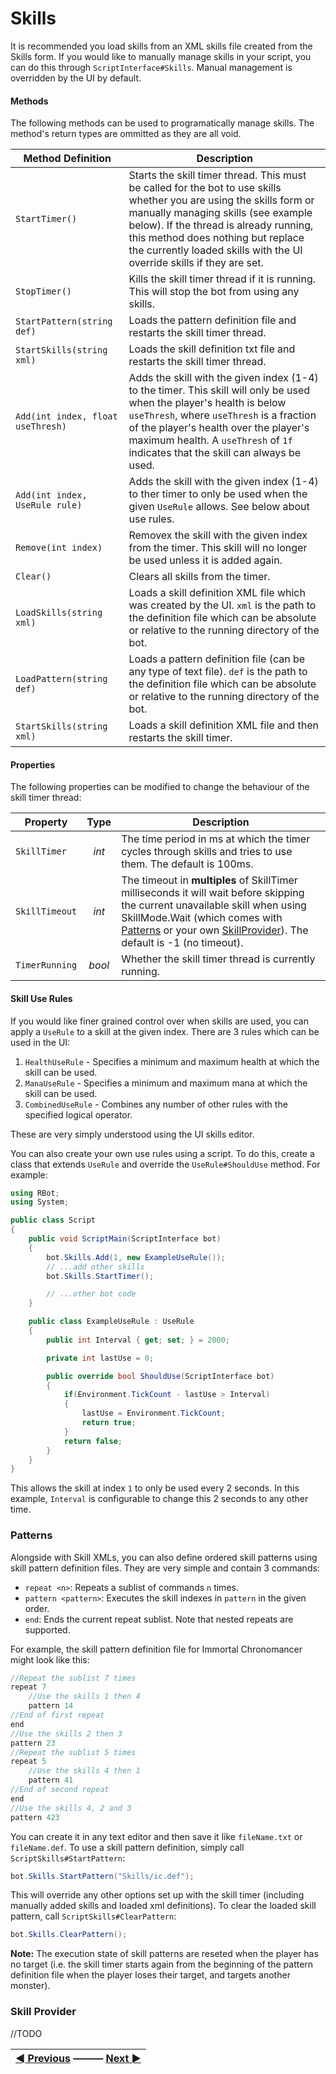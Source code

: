Skills
======
It is recommended you load skills from an XML skills file created from the Skills form. If you would like to manually manage skills in your script, you can do this through `ScriptInterface#Skills`. Manual management is overridden by the UI by default.

#### Methods
The following methods can be used to programatically manage skills. The method's return types are ommitted as they are all void.

| Method Definition | Description |
|---|---|
| `StartTimer()` | Starts the skill timer thread. This must be called for the bot to use skills whether you are using the skills form or manually managing skills (see example below). If the thread is already running, this method does nothing but replace the currently loaded skills with the UI override skills if they are set. |
| `StopTimer()` | Kills the skill timer thread if it is running. This will stop the bot from using any skills. |
| `StartPattern(string def)` | Loads the pattern definition file and restarts the skill timer thread. |
| `StartSkills(string xml)` | Loads the skill definition txt file and restarts the skill timer thread. |
| `Add(int index, float useThresh)` | Adds the skill with the given index (1-4) to the timer. This skill will only be used when the player's health is below `useThresh`, where `useThresh` is a fraction of the player's health over the player's maximum health. A `useThresh` of `1f` indicates that the skill can always be used. |
| `Add(int index, UseRule rule)` | Adds the skill with the given index (1-4) to ther timer to only be used when the given `UseRule` allows. See below about use rules. |
| `Remove(int index)` | Removex the skill with the given index from the timer. This skill will no longer be used unless it is added again. |
| `Clear()` | Clears all skills from the timer. |
| `LoadSkills(string xml)` | Loads a skill definition XML file which was created by the UI. `xml` is the path to the definition file which can be absolute or relative to the running directory of the bot. |
| `LoadPattern(string def)` | Loads a pattern definition file (can be any type of text file). `def` is the path to the definition file which can be absolute or relative to the running directory of the bot. |
| `StartSkills(string xml)` | Loads a skill definition XML file and then restarts the skill timer. |

#### Properties
The following properties can be modified to change the behaviour of the skill timer thread:

| Property | Type | Description |
|---|:---:|---|
| `SkillTimer` | *int* | The time period in ms at which the timer cycles through skills and tries to use them. The default is 100ms. |
| `SkillTimeout` | *int* | The timeout in **multiples** of SkillTimer milliseconds it will wait before skipping the current unavailable skill when using SkillMode.Wait (which comes with [Patterns](/docs/5%20Skills#patterns) or your own [SkillProvider](/docs/5%20Skills#skill-provider)). The default is -1 (no timeout). |
| `TimerRunning` | *bool* | Whether the skill timer thread is currently running. |

#### Skill Use Rules
If you would like finer grained control over when skills are used, you can apply a `UseRule` to a skill at the given index. There are 3 rules which can be used in the UI:

1. `HealthUseRule` - Specifies a minimum and maximum health at which the skill can be used.
2. `ManaUseRule` - Specifies a minimum and maximum mana at which the skill can be used.
3. `CombinedUseRule` - Combines any number of other rules with the specified logical operator.

These are very simply understood using the UI skills editor.

You can also create your own use rules using a script. To do this, create a class that extends `UseRule` and override the `UseRule#ShouldUse` method. For example:

```csharp
using RBot;
using System;

public class Script
{
	public void ScriptMain(ScriptInterface bot)
	{
        bot.Skills.Add(1, new ExampleUseRule());
        // ...add other skills
        bot.Skills.StartTimer();

        // ...other bot code
	}

    public class ExampleUseRule : UseRule
    {
        public int Interval { get; set; } = 2000;

        private int lastUse = 0;

        public override bool ShouldUse(ScriptInterface bot)
        {
            if(Environment.TickCount - lastUse > Interval)
            {
                lastUse = Environment.TickCount;
                return true;
            }
            return false;
        }
    }
}
```

This allows the skill at index `1` to only be used every 2 seconds. In this example, `Interval` is configurable to change this 2 seconds to any other time.

### Patterns

Alongside with Skill XMLs, you can also define ordered skill patterns using skill pattern definition files. They are very simple and contain 3 commands:

- `repeat <n>`: Repeats a sublist of commands `n` times.
- `pattern <pattern>`: Executes the skill indexes in `pattern` in the given order.
- `end`: Ends the current repeat sublist. Note that nested repeats are supported.

For example, the skill pattern definition file for Immortal Chronomancer might look like this:

```csharp
//Repeat the sublist 7 times
repeat 7
    //Use the skills 1 then 4
	pattern 14
//End of first repeat
end
//Use the skills 2 then 3
pattern 23
//Repeat the sublist 5 times
repeat 5
    //Use the skills 4 then 1
	pattern 41
//End of second repeat
end
//Use the skills 4, 2 and 3
pattern 423
```

You can create it in any text editor and then save it like `fileName.txt` or `fileName.def`. To use a skill pattern definition, simply call `ScriptSkills#StartPattern`:

```csharp
bot.Skills.StartPattern("Skills/ic.def");
```

This will override any other options set up with the skill timer (including manually added skills and loaded xml definitions). To clear the loaded skill pattern, call `ScriptSkills#ClearPattern`:

```csharp
bot.Skills.ClearPattern();
```

**Note:** The execution state of skill patterns are reseted when the player has no target (i.e. the skill timer starts again from the beginning of the pattern definition file when the player loses their target, and targets another monster).

### Skill Provider

//TODO

|[◄ Previous](/docs/4%20Monsters "4. Monsters") ——— [Next ►](/docs/6%20Shops "6. Shops") |
| :---: |
